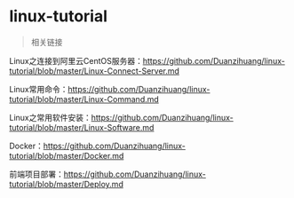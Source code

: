 # linux-tutorial
> 相关链接

Linux之连接到阿里云CentOS服务器：https://github.com/Duanzihuang/linux-tutorial/blob/master/Linux-Connect-Server.md

Linux常用命令：https://github.com/Duanzihuang/linux-tutorial/blob/master/Linux-Command.md

Linux之常用软件安装：https://github.com/Duanzihuang/linux-tutorial/blob/master/Linux-Software.md

Docker：https://github.com/Duanzihuang/linux-tutorial/blob/master/Docker.md

前端项目部署：https://github.com/Duanzihuang/linux-tutorial/blob/master/Deploy.md